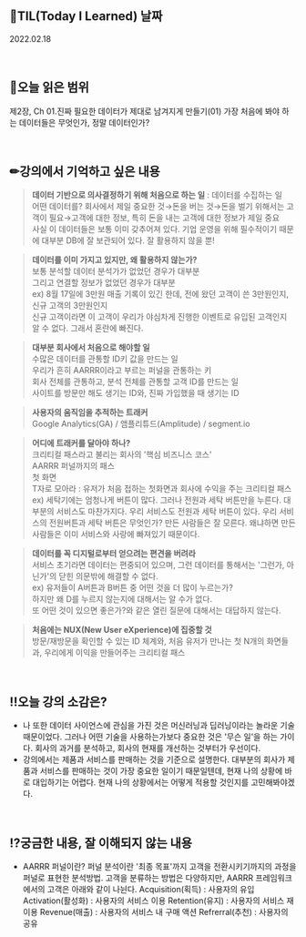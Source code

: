 ## 📆TIL(Today I Learned) 날짜
2022.02.18

<br />

## 📑오늘 읽은 범위
제2장, Ch 01.진짜 필요한 데이터가 제대로 남겨지게 만들기(01) 가장 처음에 봐야 하는 데이터들은 무엇인가, 정말 데이터인가?

<br />

## ✏강의에서 기억하고 싶은 내용
> **데이터 기반으로 의사결정하기 위해 처음으로 하는 일** : 데이터를 수집하는 일  
> 어떤 데이터를? 회사에서 제일 중요한 것→돈을 버는 것→돈을 벌기 위해서는 고객이 필요→고객에 대한 정보, 특히 돈을 내는 고객에 대한 정보가 제일 중요  
> 사실 이 데이터들은 보통 이미 갖추어져 있다. 기업 운영을 위해 필수적이기 때문에 대부분 DB에 잘 보관되어 있다. 잘 활용하지 않을 뿐!  

> **데이터를 이미 가지고 있지만, 왜 활용하지 않는가?**  
> 보통 분석할 데이터 분석가가 없었던 경우가 대부분  
> 그리고 연결할 정보가 없었던 경우가 대부분  
> ex) 8월 17일에 3만원 매출 기록이 있긴 한데, 전에 왔던 고객이 쓴 3만원인지, 신규 고객의 3만원인지  
> 신규 고객이라면 이 고객이 우리가 야심차게 진행한 이벤트로 유입된 고객인지 알 수 없다. 그래서 혼란에 빠진다.  

> **대부분 회사에서 처음으로 해야할 일**  
> 수많은 데이터를 관통할 ID키 값을 만드는 일  
> 우리가 흔히 AARRR이라고 부르는 퍼널을 관통하는 키  
> 회사 전체를 관통하고, 분석 전체를 관통할 고객 ID를 만드는 일  
> 사이트를 방문만 해도 생기는 ID와, 진짜 가입했을 때 생기는 ID

> **사용자의 움직임을 추적하는 트래커**  
> Google Analytics(GA) / 앰플리튜드(Amplitude) / segment.io  

> **어디에 트래커를 달아야 하나?**  
> 크리티컬 패스라고 불리는 회사의 '핵심 비즈니스 코스'  
> AARRR 퍼널까지의 패스  
> 첫 화면  
> T자로 모아라 : 유저가 처음 접하는 첫화면과 회사에 수익을 주는 크리티컬 패스  
> ex) 세탁기에는 엄청나게 버튼이 많다. 그러나 전원과 세탁 버튼만을 누른다. 대부분의 서비스도 마찬가지다. 우리 서비스도 전원과 세탁 버튼이 있다. 우리 서비스의 전원버튼과 세탁 버튼은 무엇인가? 만든 사람들은 잘 모른다. 왜냐하면 만든 사람들은 이미 서비스와 사랑에 빠져있기 때문이다.  

> **데이터를 꼭 디지털로부터 얻으려는 편견을 버려라**  
> 서비스 초기라면 데이터는 편중되어 있으며, 그런 데이터를 통해서는 '그런가, 아닌가'의 닫힌 의문밖에 해결할 수 없다.  
> ex) 유저들이 A버튼과 B버튼 중 어떤 것을 더 많이 누르는가?  
> 하지만 왜 D를 누르지 않는지에 대해서는 알 수가 없다.  
> 또 어떤 것이 있으면 좋은가?와 같은 열린 질문에 대해서는 대답하지 않는다.  

> **처음에는 NUX(New User eXperience)에 집중할 것**  
> 방문/재방문을 확인할 수 있는 ID 체계와, 처음 유저가 만나는 첫 N개의 화면들과, 우리에게 이익을 만들어주는 크리티컬 패스

<br />

## ‼오늘 강의 소감은?
- 나 또한 데이터 사이언스에 관심을 가진 것은 머신러닝과 딥러닝이라는 놀라운 기술 때문이었다. 그러나 어떤 기술을 사용하는가보다 중요한 것은 '무슨 일'을 하는 가이다. 회사의 과거를 분석하고, 회사의 현재를 개선하는 것부터가 우선이다.
- 강의에서는 제품과 서비스를 판매하는 것을 기준으로 설명한다. 대부분의 회사가 제품과 서비스를 판매하는 것이 가장 중요한 일이기 때문일텐데, 현재 나의 상황에 바로 대입하기는 어렵다. 현재 나의 상황에서는 어떻게 적용할 것인지를 고민해봐야겠다.

<br />

## ⁉궁금한 내용, 잘 이해되지 않는 내용
- AARRR 퍼널이란?
퍼널 분석이란 '최종 목표'까지 고객을 전환시키기까지의 과정을 퍼널로 표현한 분석방법. 고객을 분류하는 방법은 다양하지만, AARRR 프레임워크에서의 고객은 아래와 같이 나뉜다.
Acquisition(획득) : 사용자의 유입
Activation(활성화) : 사용자의 서비스 이용
Retention(유지) : 사용자의 서비스 재이용
Revenue(매출) : 사용자의 서비스 내 구매 액션
Refrerral(추천) : 사용자의 공유
